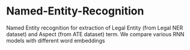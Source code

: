 # Named-Entity-Recognition
Named Entity recognition for extraction of Legal Entity (from Legal NER dataset) and Aspect (from ATE dataset) term. We compare various RNN models with different word embeddings
